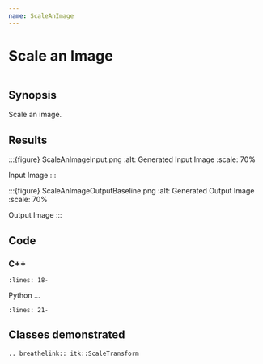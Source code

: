 ```yaml
---
name: ScaleAnImage
---
```


# Scale an Image

```{index} single: ScaleTransform
```

## Synopsis

Scale an image.

## Results

:::{figure} ScaleAnImageInput.png
:alt: Generated Input Image
:scale: 70%

Input Image
:::

:::{figure} ScaleAnImageOutputBaseline.png
:alt: Generated Output Image
:scale: 70%

Output Image
:::

## Code

### C++

```{literalinclude} Code.cxx
:lines: 18-
```

Python
...

```{literalinclude} Code.py
:lines: 21-
```

## Classes demonstrated

```{eval-rst}
.. breathelink:: itk::ScaleTransform
```
